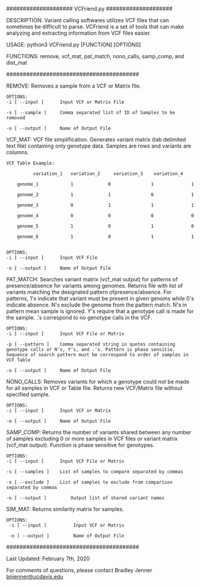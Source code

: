 ####################
VCFriend.py 
####################

DESCRIPTION:
	Variant calling softwares utilizes VCF files that can sometimes be difficult to parse. VCFriend is a set of tools that can make analyzing and extracting information from VCF files easier.
	
USAGE:
	python3 VCFriend.py [FUNCTION] [OPTIONS]
	
FUNCTIONS: remove, vcf_mat, pat_match, nono_calls, samp_comp, and dist_mat

########################################
  
   REMOVE:
	Removes a sample from a VCF or Matrix file.	
  	
	OPTIONS:
	-i [ --input ] 		Input VCF or Matrix File

	-s [ --sample ]		Comma separated list of ID of Samples to be removed

	-o [ --output ] 	Name of Output File
	
  VCF_MAT:
	VCF file simplification. Generates variant matrix (tab delimited text file) containing only genotype data. Samples are rows and variants are columns. 

	VCF Table Example: 

		  	  variation_1   variation_2     variation_3    variation_4
    
    	genome_1            1             0               1              1
 
   		genome_2            1             1               0              1

    	genome_3            0             1               1              1

    	genome_4            0             0               0              0
 
    	genome_5            1             0               1              0
 
    	genome_6            1             0               1              1


	OPTIONS:
	-i [ --input ] 		Input VCF File

	-o [ --output ] 	Name of Output File

  PAT_MATCH:
	Searches variant matrix (vcf_mat output) for patterns of presence/absence for variants among genomes. Returns file with list of variants matching the designated pattern ofpresence/absence. For patterns, 1's indicate that variant must be present in given genoms while 0's indicate absence. N's exclude the genome from the pattern match. N's in pattern mean sample is ignored. Y's require that a genotype call is made for the sample. .'s correspond to no genotype calls in the VCF.

  	OPTIONS:
	-i [ --input ] 		Input VCF File or Matrix

	-p [ --pattern ]	Comma separated string in quotes containing genotype calls or N's, Y's, and .'s. Pattern is phase sensitie. Sequence of search pattern must be correspond to order of samples in VCF Table

	-o [ --output ] 	Name of Output File

  NONO_CALLS:
	Removes variants for which a genotype could not be made for all samples in VCF or Table file. Returns new VCF/Matrix file without specified sample.

	OPTIONS:
	-i [ --input ] 		Input VCF or Matrix

	-o [ --output ] 	Name of Output File		

  SAMP_COMP:
	Returns the number of variants shared between any number of samples excluding 0 or more samples in VCF files or variant matrix (vcf_mat output). Function is phase sensitive for genotypes.

	OPTIONS:
	-i [ --input ] 		Input VCF File or Matrix

	-s [ --samples ]	List of samples to compare separated by commas 

	-x [ --exclude ]	List of samples to exclude from comparison separated by commas

	-o [ --output ]         Output list of shared variant names

  SIM_MAT:
	Returns similarity matrix for samples.

	OPTIONS:
	 -i [ --input ]          Input VCF or Matrix

	 -o [ --output ]         Name of Output File
    
########################################

Last Updated: February 7th, 2020

For comments of questions, please contact Bradley Jenner <bnjenner@ucdavis.edu>
